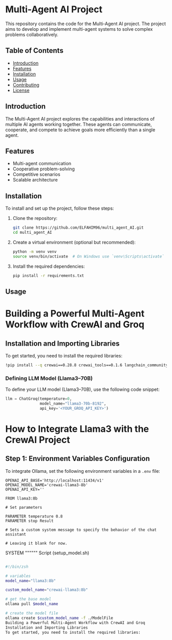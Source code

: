 # Multi-Agent AI Project

This repository contains the code for the Multi-Agent AI project. The project aims to develop and implement multi-agent systems to solve complex problems collaboratively.

## Table of Contents

- [Introduction](#introduction)
- [Features](#features)
- [Installation](#installation)
- [Usage](#usage)
- [Contributing](#contributing)
- [License](#license)

## Introduction

The Multi-Agent AI project explores the capabilities and interactions of multiple AI agents working together. These agents can communicate, cooperate, and compete to achieve goals more efficiently than a single agent.

## Features

- Multi-agent communication
- Cooperative problem-solving
- Competitive scenarios
- Scalable architecture

## Installation

To install and set up the project, follow these steps:

1. Clone the repository:
    ```sh
    git clone https://github.com/ELFAHIM96/multi_agent_AI.git
    cd multi_agent_AI
    ```

2. Create a virtual environment (optional but recommended):
    ```sh
    python -m venv venv
    source venv/bin/activate  # On Windows use `venv\Scripts\activate`
    ```

3. Install the required dependencies:
    ```sh
    pip install -r requirements.txt
    ```

## Usage

# Building a Powerful Multi-Agent Workflow with CrewAI and Groq

## Installation and Importing Libraries

To get started, you need to install the required libraries:

```bash
!pip install --q crewai==0.28.8 crewai_tools==0.1.6 langchain_community==0.0.29 langchain_groq
```
### Defining LLM Model (Llama3–70B)

To define your LLM model (Llama3–70B), use the following code snippet:

```python
llm = ChatGroq(temperature=0,
               model_name="llama3-70b-8192",
               api_key='<YOUR_GROQ_API_KEY>')
```
# How to Integrate Llama3 with the CrewAI Project

## Step 1: Environment Variables Configuration

To integrate Ollama, set the following environment variables in a `.env` file:

```plaintext
OPENAI_API_BASE='http://localhost:11434/v1'
OPENAI_MODEL_NAME='crewai-llama3-8b'
OPENAI_API_KEY=''
```

```plaintext
FROM llama3:8b

# Set parameters

PARAMETER temperature 0.8
PARAMETER stop Result

# Sets a custom system message to specify the behavior of the chat assistant

# Leaving it blank for now.
```

SYSTEM """"""
Script (setup_model.sh)
```bash

#!/bin/zsh

# variables
model_name="llama3:8b"

custom_model_name="crewai-llama3:8b"

# get the base model
ollama pull $model_name

# create the model file
ollama create $custom_model_name -f ./ModelFile
Building a Powerful Multi-Agent Workflow with CrewAI and Groq
Installation and Importing Libraries
To get started, you need to install the required libraries:
```




